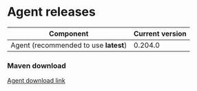 # Agent releases

| Component                             | Current version |
| ------------------------------------- | --------------- |
| Agent (recommended to use **latest**) | 0.204.0         |

### Maven download

[Agent download link](https://repo1.maven.org/maven2/io/moderne/moderne-agent/0.204.0/moderne-agent-0.204.0.jar)
